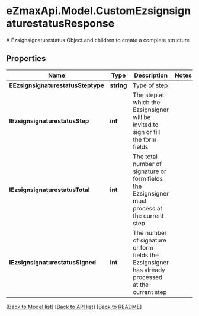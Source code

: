 # eZmaxApi.Model.CustomEzsignsignaturestatusResponse
A Ezsignsignaturestatus Object and children to create a complete structure

## Properties

Name | Type | Description | Notes
------------ | ------------- | ------------- | -------------
**EEzsignsignaturestatusSteptype** | **string** | Type of step | 
**IEzsignsignaturestatusStep** | **int** | The step at which the Ezsignsigner will be invited to sign or fill the form fields | 
**IEzsignsignaturestatusTotal** | **int** | The total number of signature or form fields the Ezsignsigner must process at the current step | 
**IEzsignsignaturestatusSigned** | **int** | The number of signature or form fields the Ezsignsigner has already processed at the current step | 

[[Back to Model list]](../README.md#documentation-for-models) [[Back to API list]](../README.md#documentation-for-api-endpoints) [[Back to README]](../README.md)


